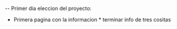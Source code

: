 -- Primer dia eleccion del proyecto:

+ Primera pagina con la informacion * terminar info de tres cositas
